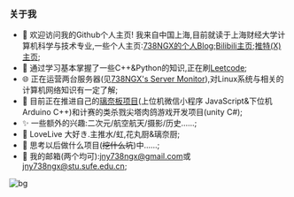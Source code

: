 ### 关于我

- 👋 欢迎访问我的Github个人主页!  我来自中国上海,目前就读于上海财经大学计算机科学与技术专业,一些个人主页:[738NGX的个人Blog](https://www.738ngx.site/);[Bilibili主页](https://space.bilibili.com/115446986);[推特(X)主页](https://twitter.com/jny738ngx);
- 📝 通过学习基本掌握了一些C++&Python的知识,正在刷[Leetcode](https://github.com/738NGX/Leetcode_Practice);
- 🌐 正在运营两台服务器(见[738NGX's Server Monitor](https://monitor.738ngx.site/)),对Linux系统与相关的计算机网络知识有一定了解;
- 🌱 目前正在推进自己的[璃奈板项目](https://github.com/738NGX/RinaChanBoard)(上位机微信小程序 JavaScript&下位机Arduino C++)和计赛的类杀戮尖塔肉鸽游戏开发项目(unity C#);
- ✨ 一些额外的兴趣:二次元/航空航天/摄影/历史......;
- 🎵 LoveLive 大好き.主推水/虹,花丸厨&璃奈厨;
- 💬 思考以后做什么项目(~~挖什么坑~~)中......;
- 📧 我的邮箱(两个均可):[jny738ngx@gmail.com](mailto:jny738ngx@gmail.com)或[jny738ngx@stu.sufe.edu.cn](mailto:jny738ngx@stu.sufe.edu.cn);

![bg](./630UR-Tennoji-Rina-I-Feel-Really-Happy-Right-Now-Kitty-Rina-b2Goqr.png)
